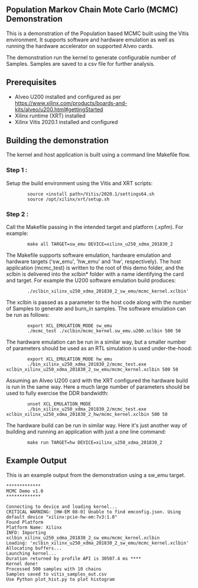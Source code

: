 ## Population Markov Chain Mote Carlo (MCMC) Demonstration
This is a demonstration of the Population based MCMC built using the Vitis environment.  It supports software and hardware emulation as well as running the hardware accelerator on supported Alveo cards.

The demonstration run the kernel to generate configurable number of Samples. Samples are saved to a csv file for further analysis.

## Prerequisites

- Alveo U200 installed and configured as per https://www.xilinx.com/products/boards-and-kits/alveo/u200.html#gettingStarted
- Xilinx runtime (XRT) installed
- Xilinx Vitis 2020.1 installed and configured

## Building the demonstration
The kernel and host application is built using a command line Makefile flow.

### Step 1 :
Setup the build environment using the Vitis and XRT scripts:

            source <install path>/Vitis/2020.1/settings64.sh
            source /opt/xilinx/xrt/setup.sh

### Step 2 :
Call the Makefile passing in the intended target and platform (.xpfm). For example:

            make all TARGET=sw_emu DEVICE=xilinx_u250_xdma_201830_2

 The Makefile supports software emulation, hardware emulation and hardware targets ('sw_emu', 'hw_emu' and 'hw', respectively). The host application (mcmc_test) is written to the root of this demo folder, and the xclbin is delivered into the xclbin* folder with a name identifying the card and target.  For example the U200 software emulation build produces:

            ./xclbin_xilinx_u250_xdma_201830_2_sw_emu/mcmc_kernel.xclbin'

The xclbin is passed as a parameter to the host code along with the number of Samples to generate and burn_in samples.
The software emulation can be run as follows:

            export XCL_EMULATION_MODE sw_emu
            ./mcmc_test ./xclbin/mcmc_kernel.sw_emu.u200.xclbin 500 50

The hardware emulation can be run in a similar way, but a smaller number of parameters should be used as an RTL simulation is used under-the-hood:

            export XCL_EMULATION_MODE hw_emu
            ./bin_xilinx_u250_xdma_201830_2/mcmc_test.exe xclbin_xilinx_u250_xdma_201830_2_sw_emu/mcmc_kernel.xclbin 500 50

Assuming an Alveo U200 card with the XRT configured the hardware build is run in the same way.  Here a much large number of parameters should be used to fully exercise the DDR bandwidth:

            unset XCL_EMULATION_MODE
            ./bin_xilinx_u250_xdma_201830_2/mcmc_test.exe xclbin_xilinx_u250_xdma_201830_2_hw/mcmc_kernel.xclbin 500 50

The hardware build can be run in similar way. Here it's just another way of building and running an application with just a one line command:

            make run TARGET=hw DEVICE=xilinx_u250_xdma_201830_2

## Example Output
This is an example output from the demonstration using a sw_emu target.

    *************
    MCMC Demo v1.0
    *************

    Connecting to device and loading kernel...
    CRITICAL WARNING: [HW-EM 08-0] Unable to find emconfig.json. Using default device "xilinx:pcie-hw-em:7v3:1.0"
    Found Platform
    Platform Name: Xilinx
    INFO: Importing xclbin_xilinx_u250_xdma_201830_2_sw_emu/mcmc_kernel.xclbin
    Loading: 'xclbin_xilinx_u250_xdma_201830_2_sw_emu/mcmc_kernel.xclbin'
    Allocating buffers...
    Launching kernel...
    Duration returned by profile API is 30507.4 ms ****
    Kernel done!
    Processed 500 samples with 10 chains
    Samples saved to vitis_samples_out.csv
    Use Python plot_hist.py to plot histogram

